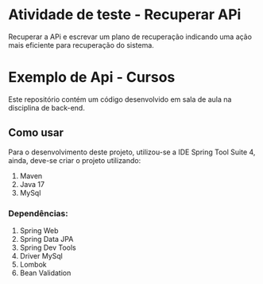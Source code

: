 # Atividade de teste - Recuperar APi 
Recuperar a APi e escrevar um plano de recuperação indicando uma ação mais eficiente para recuperação do sistema.

# Exemplo de Api - Cursos
Este repositório contém um código desenvolvido em sala de aula na disciplina de back-end.

## Como usar
Para o desenvolvimento deste projeto, utilizou-se a IDE Spring Tool Suite 4, ainda, deve-se criar o projeto utilizando:

1. Maven
2. Java 17
3. MySql


### Dependências:

1. Spring Web
2. Spring Data JPA
3. Spring Dev Tools
4. Driver MySql
5. Lombok
6. Bean Validation
